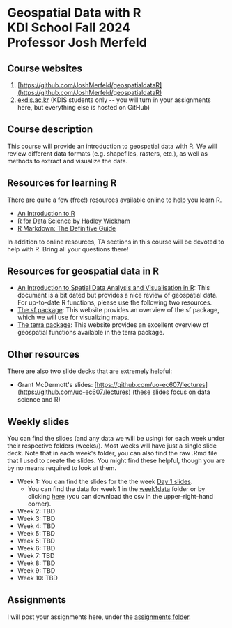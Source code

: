# Geospatial Data with R<br />KDI School Fall 2024<br />Professor Josh Merfeld

## Course websites
1. [https://github.com/JoshMerfeld/geospatialdataR](https://github.com/JoshMerfeld/geospatialdataR)
2. [ekdis.ac.kr](ekdis.ac.kr) (KDIS students only -- you will turn in your assignments here, but everything else is hosted on GitHub)

## Course description

This course will provide an introduction to geospatial data with R. We will review different data formats (e.g. shapefiles, rasters, etc.), as well as methods to extract and visualize the data.


## Resources for learning R

There are quite a few (free!) resources available online to help you learn R. 
- [An Introduction to R](https://cran.r-project.org/doc/manuals/r-release/R-intro.pdf)
- [R for Data Science by Hadley Wickham](https://r4ds.had.co.nz/introduction.html)
- [R Markdown: The Definitive Guide](https://bookdown.org/yihui/rmarkdown/)

In addition to online resources, TA sections in this course will be devoted to help with R. Bring all your questions there!


## Resources for geospatial data in R

- [An Introduction to Spatial Data Analysis and Visualisation in R](https://www.spatialanalysisonline.com/An%20Introduction%20to%20Spatial%20Data%20Analysis%20in%20R.pdf): This document is a bit dated but provides a nice review of geospatial data. For up-to-date R functions, please use the following two resources.
- [The sf package](https://r-spatial.github.io/sf/): This website provides an overview of the sf package, which we will use for visualizing maps.
- [The terra package](https://rspatial.org/pkg/): This website provides an excellent overview of geospatial functions available in the terra package.


## Other resources
There are also two slide decks that are extremely helpful:
- Grant McDermott's slides: [https://github.com/uo-ec607/lectures](https://github.com/uo-ec607/lectures) (these slides focus on data science and R)


## Weekly slides

You can find the slides (and any data we will be using) for each week under their respective folders (weeks/). Most weeks will have just a single slide deck. Note that in each week's folder, you can also find the raw .Rmd file that I used to create the slides. You might find these helpful, though you are by no means required to look at them.

- Week 1: You can find the slides for the the week [Day 1 slides](https://joshmerfeld.github.io/geospatialdataR/week1both.html).
  - You can find the data for week 1 in the [week1data](week1data) folder or by clicking [here](week1data/data.csv) (you can download the csv in the upper-right-hand corner).
- Week 2: TBD
- Week 3: TBD
- Week 4: TBD
- Week 5: TBD
- Week 5: TBD
- Week 6: TBD
- Week 7: TBD
- Week 8: TBD
- Week 9: TBD
- Week 10: TBD


## Assignments

I will post your assignments here, under the [assignments folder](assignments/).



